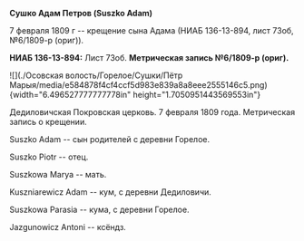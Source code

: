 **Сушко Адам Петров (Suszko Adam)**

7 февраля 1809 г -- крещение сына Адама (НИАБ 136-13-894, лист 73об,
№6/1809-р (ориг)).

**НИАБ 136-13-894:** Лист 73об. **Метрическая запись №6/1809-р (ориг).**

![](./Осовская волость/Горелое/Сушки/Пётр Марыя/media/e584878f4cf4ccf5d983e839a8a8eee2555146c5.png){width="6.496527777777778in"
height="1.7050951443569553in"}

Дедиловичская Покровская церковь. 7 февраля 1809 года. Метрическая
запись о крещении.

Suszko Adam -- сын родителей с деревни Горелое.

Suszko Piotr -- отец.

Suszkowa Marya -- мать.

Kuszniarewicz Adam -- кум, с деревни Дедиловичи.

Suszkowa Parasia -- кума, с деревни Горелое.

Jazgunowicz Antoni -- ксёндз.
